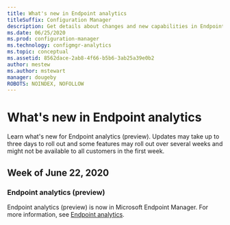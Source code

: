 ```yaml
---
title: What's new in Endpoint analytics
titleSuffix: Configuration Manager
description: Get details about changes and new capabilities in Endpoint analytics
ms.date: 06/25/2020
ms.prod: configuration-manager
ms.technology: configmgr-analytics
ms.topic: conceptual
ms.assetid: 8562dace-2ab8-4f66-b5b6-3ab25a39e0b2
author: mestew
ms.author: mstewart
manager: dougeby
ROBOTS: NOINDEX, NOFOLLOW 
---
```


# What's new in Endpoint analytics

Learn what's new for Endpoint analytics (preview). Updates may take up to three days to roll out and some features may roll out over several weeks and might not be available to all customers in the first week.

## Week of June 22, 2020
<!-- vvvvvvvvvvvvvvvvvvvvvv -->
### Endpoint analytics (preview)

Endpoint analytics (preview) is now in Microsoft Endpoint Manager. For more information, see [Endpoint analytics](overview.md).
